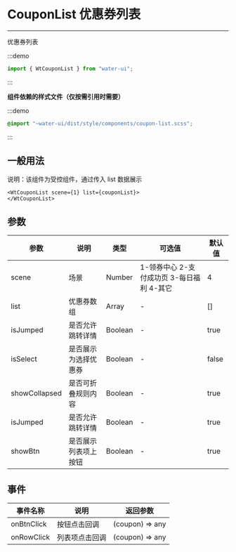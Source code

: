 # CouponList 优惠券列表

---

优惠券列表

:::demo

```js
import { WtCouponList } from "water-ui";
```

:::

**组件依赖的样式文件（仅按需引用时需要）**

:::demo

```scss
@import "~water-ui/dist/style/components/coupon-list.scss";
```

:::

## 一般用法

说明：该组件为受控组件，通过传入 list 数据展示

```
<WtCouponList scene={1} list={couponList}>
</WtCouponList>
```

## 参数

| 参数          | 说明                 | 类型    | 可选值                                    | 默认值 |
| ------------- | -------------------- | ------- | ----------------------------------------- | ------ |
| scene         | 场景                 | Number  | 1-领券中心 2-支付成功页 3-每日福利 4-其它 | 4      |
| list          | 优惠券数组           | Array   | -                                         | []     |
| isJumped      | 是否允许跳转详情     | Boolean | -                                         | true   |
| isSelect      | 是否展示为选择优惠券 | Boolean | -                                         | false  |
| showCollapsed | 是否可折叠规则内容   | Boolean | -                                         | true   |
| isJumped      | 是否允许跳转详情     | Boolean | -                                         | true   |
| showBtn       | 是否展示列表项上按钮 | Boolean | -                                         | true   |

## 事件

| 事件名称 | 说明           | 返回参数        |
| -------- | -------------- | --------------- |
| onBtnClick | 按钮点击回调   | (coupon) => any |
| onRowClick | 列表项点击回调 | (coupon) => any |
